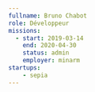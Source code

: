 ```yaml
---
fullname: Bruno Chabot
role: Développeur
missions:
  - start: 2019-03-14
    end: 2020-04-30
    status: admin
    employer: minarm
startups:
    - sepia
---
```


